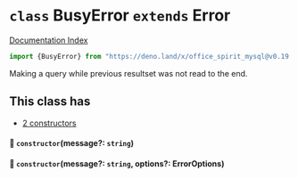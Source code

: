 # `class` BusyError `extends` Error

[Documentation Index](../README.md)

```ts
import {BusyError} from "https://deno.land/x/office_spirit_mysql@v0.19.5/mod.ts"
```

Making a query while previous resultset was not read to the end.

## This class has

- [2 constructors](#-constructormessage-string)


#### 🔧 `constructor`(message?: `string`)



#### 🔧 `constructor`(message?: `string`, options?: ErrorOptions)



